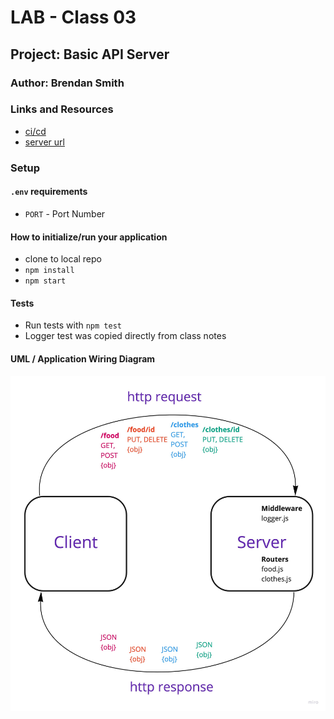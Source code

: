 # LAB - Class 03

## Project: Basic API Server

### Author: Brendan Smith

### Links and Resources

- [ci/cd](https://github.com/brendigler/basic-api-server/actions)
- [server url](https://brsmith-basic-api-server.herokuapp.com/)
<!-- - [Pull Request]() -->

### Setup

#### `.env` requirements

- `PORT` - Port Number

#### How to initialize/run your application

- clone to local repo
- `npm install`
- `npm start`

#### Tests

- Run tests with `npm test`
- Logger test was copied directly from class notes

#### UML / Application Wiring Diagram

![UML](UML.jpg)